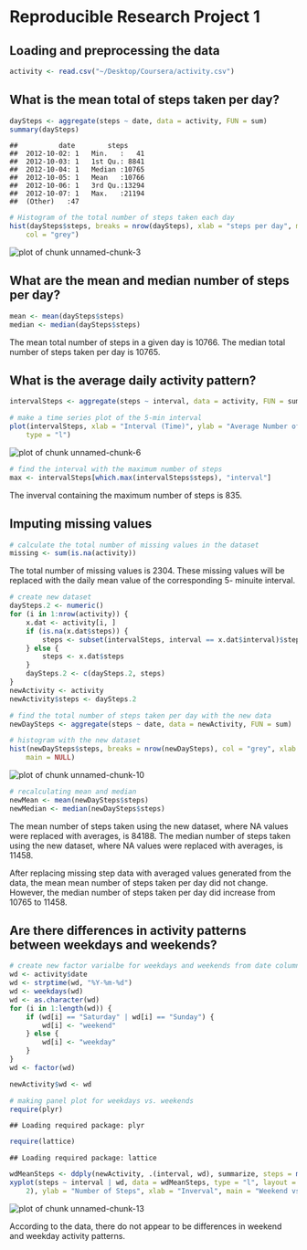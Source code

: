 Reproducible Research Project 1
========================================================

## Loading and preprocessing the data

```r
activity <- read.csv("~/Desktop/Coursera/activity.csv")
```


## What is the mean total of steps taken per day?

```r
daySteps <- aggregate(steps ~ date, data = activity, FUN = sum)
summary(daySteps)
```

```
##          date        steps      
##  2012-10-02: 1   Min.   :   41  
##  2012-10-03: 1   1st Qu.: 8841  
##  2012-10-04: 1   Median :10765  
##  2012-10-05: 1   Mean   :10766  
##  2012-10-06: 1   3rd Qu.:13294  
##  2012-10-07: 1   Max.   :21194  
##  (Other)   :47
```



```r
# Histogram of the total number of steps taken each day
hist(daySteps$steps, breaks = nrow(daySteps), xlab = "steps per day", main = NULL, 
    col = "grey")
```

![plot of chunk unnamed-chunk-3](figure/unnamed-chunk-3.png) 

## What are the mean and median number of steps per day?

```r
mean <- mean(daySteps$steps)
median <- median(daySteps$steps)
```

The mean total number of steps in a given day is 10766.
The median total number of steps taken per day is 10765.

## What is the average daily activity pattern?

```r
intervalSteps <- aggregate(steps ~ interval, data = activity, FUN = sum)
```



```r
# make a time series plot of the 5-min interval
plot(intervalSteps, xlab = "Interval (Time)", ylab = "Average Number of Steps Taken", 
    type = "l")
```

![plot of chunk unnamed-chunk-6](figure/unnamed-chunk-6.png) 



```r
# find the interval with the maximum number of steps
max <- intervalSteps[which.max(intervalSteps$steps), "interval"]
```

The inverval containing the maximum number of steps is 835.

## Imputing missing values

```r
# calculate the total number of missing values in the dataset
missing <- sum(is.na(activity))
```

The total number of missing values is 2304.
These missing values will be replaced with the daily mean value of the corresponding 5- minuite interval. 


```r
# create new dataset
daySteps.2 <- numeric()
for (i in 1:nrow(activity)) {
    x.dat <- activity[i, ]
    if (is.na(x.dat$steps)) {
        steps <- subset(intervalSteps, interval == x.dat$interval)$steps
    } else {
        steps <- x.dat$steps
    }
    daySteps.2 <- c(daySteps.2, steps)
}
newActivity <- activity
newActivity$steps <- daySteps.2

# find the total number of steps taken per day with the new data
newDaySteps <- aggregate(steps ~ date, data = newActivity, FUN = sum)
```



```r
# histogram with the new dataset
hist(newDaySteps$steps, breaks = nrow(newDaySteps), col = "grey", xlab = "Steps Taken per Day (with NA data)", 
    main = NULL)
```

![plot of chunk unnamed-chunk-10](figure/unnamed-chunk-10.png) 



```r
# recalculating mean and median
newMean <- mean(newDaySteps$steps)
newMedian <- median(newDaySteps$steps)
```

The mean number of steps taken using the new dataset, where NA values were replaced with averages, is 84188.
The median number of steps taken using the new dataset, where NA values were replaced with averages, is 11458.

After replacing missing step data with averaged values generated from the data, the mean mean number of steps taken per day did not change.  However, the median number of steps taken per day did increase from 10765 to 11458.

## Are there differences in activity patterns between weekdays and weekends? 

```r
# create new factor varialbe for weekdays and weekends from date column
wd <- activity$date
wd <- strptime(wd, "%Y-%m-%d")
wd <- weekdays(wd)
wd <- as.character(wd)
for (i in 1:length(wd)) {
    if (wd[i] == "Saturday" | wd[i] == "Sunday") {
        wd[i] <- "weekend"
    } else {
        wd[i] <- "weekday"
    }
}
wd <- factor(wd)

newActivity$wd <- wd
```



```r
# making panel plot for weekdays vs. weekends
require(plyr)
```

```
## Loading required package: plyr
```

```r
require(lattice)
```

```
## Loading required package: lattice
```

```r
wdMeanSteps <- ddply(newActivity, .(interval, wd), summarize, steps = mean(steps))
xyplot(steps ~ interval | wd, data = wdMeanSteps, type = "l", layout = c(1, 
    2), ylab = "Number of Steps", xlab = "Inverval", main = "Weekend vs. Weekday Activity Patterns")
```

![plot of chunk unnamed-chunk-13](figure/unnamed-chunk-13.png) 

According to the data, there do not appear to be differences in weekend and weekday activity patterns. 
